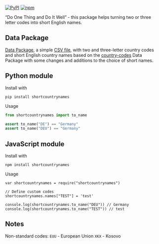 [![PyPI](https://img.shields.io/pypi/v/shortcountrynames.svg)](https://pypi.python.org/pypi/shortcountrynames/)
[![npm](https://img.shields.io/npm/v/shortcountrynames.svg)](https://www.npmjs.com/package/shortcountrynames)

“Do One Thing and Do It Well” - this package helps turning two or three letter
codes into short English names.

## Data Package
[Data Package](http://frictionlessdata.io/), a simple
[CSV file](shortcountrynames.csv), with two and three-letter country
codes and short English country names based on the [country-codes](https://github.com/datasets/country-codes) Data Package with some
changes and additions to the choice of short names.

## Python module

Install with

```
pip install shortcountrynames
```

Usage

```py
from shortcountrynames import to_name

assert to_name("DE") == "Germany"
assert to_name("DEU") == "Germany"
```

## JavaScript module

Install with

```
npm install shortcountrynames
```

Usage

```
var shortcountrynames = require("shortcountrynames")

// Define custom codes
shortcountrynames.names["TEST"] = 'test'

console.log(shortcountrynames.to_name("DEU")) // Germany
console.log(shortcountrynames.to_name("TEST")) // test
```

## Notes

Non-standard codes:
`EUU` - European Union
`XKX` - Kosovo
